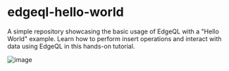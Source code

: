 # edgeql-hello-world
A simple repository showcasing the basic usage of EdgeQL with a "Hello World" example. Learn how to perform insert operations and interact with data using EdgeQL in this hands-on tutorial.

![image](https://github.com/danielcassiano/edgeql-hello-world/assets/52015731/89f43b44-e123-4435-9760-e040521ee5aa)
